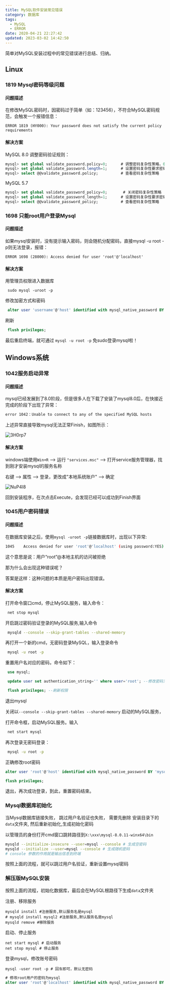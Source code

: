 ```yaml
---
title: MySQL软件安装常见错误
category: 数据库
tags:
  - MySQL
  - ERROR
date: 2020-04-21 22:27:42
updated: 2023-03-02 14:42:50
---
```

简单对MySQL安装过程中的常见错误进行总结、归纳。

## Linux

### 1819 Mysql密码等级问题

#### 问题描述

在修改MySQL密码时，因密码过于简单（如：123456），不符合MySQL密码规范，会触发一个报错信息：

```shell
ERROR 1819 (HY000): Your password does not satisfy the current policy requirements
```

#### 解决方案

MySQL 8.0 调整密码验证规则：

```sql
mysql> set global validate_password.policy=0;      # 调整密码复杂性策略，0 LOW 1 MEDIUM 2 STRONG
mysql> set global validate_password.length=1;      # 设置密码复杂性要求密码最低长度为1
mysql> select @@validate_password.policy;          # 查看密码复杂性策略
```

MySQL 5.7

```sql
mysql> set global validate_password_policy=0;       # 关闭密码复杂性策略
mysql> set global validate_password_length=1;      # 设置密码复杂性要求密码最低长度为1
mysql> select @@validate_password_policy;          # 查看密码复杂性策略
```

### 1698 只能root用户登录Mysql

#### 问题描述

如果mysql安装时，没有提示输入密码，则会随机分配密码，直接mysql -u root -p则无法登录，报错：

```shell
ERROR 1698 (28000): Access denied for user 'root'@'localhost'
```

#### 解决方案

用管理员权限进入数据库

```shell
 sudo mysql -uroot -p
```

修改加密方式和密码

```sql
 alter user 'username'@'host' identified with mysql_native_password BY 'password';
```

刷新

```sql
 flush privileges;
```

最后重启终端，就可通过 `mysql -u root -p` 免sudo登录mysql啦！

## Windows系统

### 1042服务启动异常

#### 问题描述

mysql已经发展到了8.0阶段，但是很多人在下载了安装了mysql8.0后，在快接近完成的阶段下出现了异常：

```bash
error 1042：Unable to connect to any of the specified MySQL hosts
```

上述异常直接导致mysql无法正常Finish，如图所示：

![3H0rp7](https://cdn.jsdelivr.net/gh/bookandmusic/static/image/2024-11/73f6175e4910c6903139843648195fbc.png)

#### 解决方案

windows端使用`Win+R` --> 运行 `"services.msc"` --> 打开service服务管理器，找到刚才安装mysql的服务名称

右键 --> 属性 --> 登录，更改成"本地系统账户" --> 确定

![NuP4l8](https://cdn.jsdelivr.net/gh/bookandmusic/static/image/2024-11/dff38e52ccdd398682d5e0b065951db4.png)

回到安装程序，在次点击Execute，会发现已经可以成功到Finish界面

### 1045用户密码错误

#### 问题描述

在数据库安装之后，使用`mysql -uroot -p`链接数据库时，出现以下异常:

```bash
1045    Access denied for user 'root'@'localhost' (using password:YES)
```

这个意思是说：用户“root”@本地主机的访问被拒绝

那为什么会出现这种错误呢？

答案是这样：这种问题的本质是用户密码出现错误。

#### 解决方案

打开命令窗口cmd，停止MySQL服务，输入命令：

```bash
 net stop mysql
```

开启跳过密码验证登录的MySQL服务,输入命令

```bash
 mysqld --console --skip-grant-tables --shared-memory
```

再打开一个新的cmd，无密码登录MySQL，输入登录命令

```bash
 mysql -u root -p
```

重置用户名对应的密码，命令如下：

```sql
 use mysql;

 update user set authentication_string='' where user='root'; --修改密码为空

 flush privileges; --刷新权限
```

退出mysql

关闭以`--console --skip-grant-tables --shared-memory` 启动的MySQL服务，

打开命令框，启动MySQL服务。输入

```bash
 net start mysql
```

再次登录无密码登录：

```bash
 mysql -u root -p
```

正确修改root密码

```sql
alter user 'root'@'host' identified with mysql_native_password BY 'mysql';

flush privileges;
```

退出，再次成功登录，到此，重置密码结束。

### Mysql数据库初始化

当Mysql数据库链接失败， 跳过用户名验证也失败， 需要先删除 安装目录下的`data`文件夹, 然后重新初始化,生成初始化密码

以管理员的身份打开cmd窗口跳转路径到`X:\xxx\mysql-8.0.11-winx64\bin`

```bash
mysqld --initialize-insecure --user=mysql --console # 生成空密码 
mysqld --initialize --user=mysql --console # 生成随机密码
# console 参数的作用就是输出信息到终端
```

按照上面的流程，就可以跳过用户名验证，重新设置mysql密码

### 解压版MySQL安装

按照上面的流程，初始化数据库，最后会在MySQL根路径下生成`data`文件夹

注册、移除服务

```shell
mysqld install #注册服务,默认服务名是mysql
# mysqld install mysql2 #注册服务,默认服务名是mysql
mysqld remove #移除服务
```

启动、停止服务

```
net start mysql # 启动服务
net stop mysql # 停止服务
```

登录mysql，修改账号密码

```shell
mysql -user root -p # 回车即可，默认无密码
```

```sql
# 修改root用户的密码为mysql
alter user 'root'@'localhost' identified with mysql_native_password BY 'mysql';
`````
